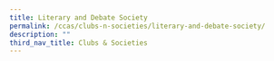 ```yaml
---
title: Literary and Debate Society
permalink: /ccas/clubs-n-societies/literary-and-debate-society/
description: ""
third_nav_title: Clubs & Societies
---
```

